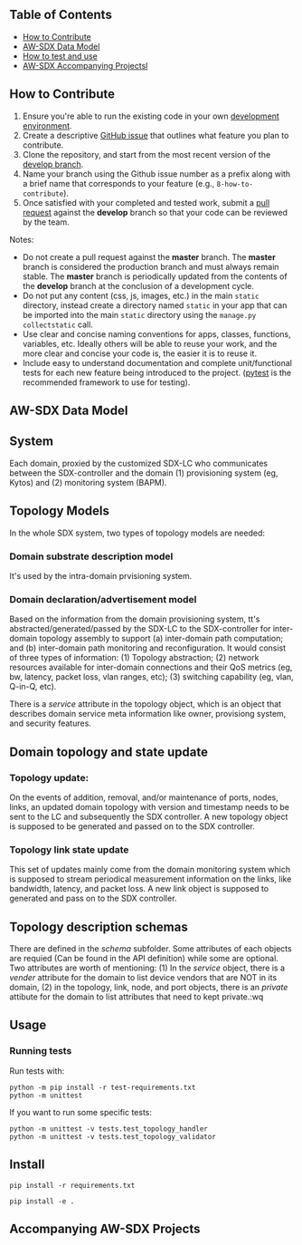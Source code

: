 ## Table of Contents

- [How to Contribute](#contrib)
- [AW-SDX Data Model](#datamodel)
- [How to test and use](#usage)
- [AW-SDX Accompanying Projectsl](#accompany)

## <a name="contrib"></a>How to Contribute

1. Ensure you're able to run the existing code in your own [development environment](#setup).
2. Create a descriptive [GitHub issue](https://github.com/atlanticwave-sdx/datamodel/issues) that outlines what feature you plan to contribute.
3. Clone the repository, and start from the most recent version of the [develop branch](https://github.com/atlanticwave-sdx/datamodel/tree/develop).
4. Name your branch using the Github issue number as a prefix along with a brief name that corresponds to your feature (e.g., `8-how-to-contribute`).
5. Once satisfied with your completed and tested work, submit a [pull request](https://github.com/atlanticwave-sdx/datamodel/pulls) against the **develop** branch so that your code can be reviewed by the team.

Notes:

- Do not create a pull request against the **master** branch. The **master** branch is considered the production branch and must always remain stable. The **master** branch is periodically updated from the contents of the **develop** branch at the conclusion of a development cycle.
- Do not put any content (css, js, images, etc.) in the main `static` directory, instead create a directory named `static` in your app that can be imported into the main `static` directory using the `manage.py collectstatic` call.
- Use clear and concise naming conventions for apps, classes, functions, variables, etc. Ideally others will be able to reuse your work, and the more clear and concise your code is, the easier it is to reuse it.
- Include easy to understand documentation and complete unit/functional tests for each new feature being introduced to the project. ([pytest](https://docs.pytest.org/en/latest/) is the recommended framework to use for testing).

## <a name="datamodel"></a>AW-SDX Data Model

## System
Each domain, proxied by the customized SDX-LC who communicates between the SDX-controller and the domain (1) provisioning system (eg, Kytos) and (2) monitoring system (BAPM).

## Topology Models
In the whole SDX system, two types of topology models are needed: 
### Domain substrate description model
It's used by the intra-domain prvisioning system. 
### Domain declaration/advertisement model
Based on the information from the domain provisioning system, tt's abstracted/generated/passed by the SDX-LC to the SDX-controller for inter-domain topology assembly to support (a) inter-domain path computation; and (b) inter-domain path monitoring and reconfiguration. It would consist of three types of information: (1) Topology abstraction; (2) network resources available for inter-domain connections and their QoS metrics (eg, bw, latency, packet loss, vlan ranges, etc); (3) switching capability (eg, vlan, Q-in-Q, etc).

There is a *service* attribute in the topology object, which is an object that describes domain service meta information like owner, provisiong system, and security features. 

## Domain topology and state update
### Topology update:
On the events of addition, removal, and/or maintenance of ports, nodes, links, an updated domain topology with version and timestamp needs to be sent to the LC and subsequently the SDX controller. A new topology object is supposed to be generated and passed on to the SDX controller.

### Topology link state update
This set of updates mainly come from the domain monitoring system which is supposed to stream periodical measurement information on the links, like bandwidth, latency, and packet loss. A new link object is supposed to generated and pass on to the SDX controller.

## Topology description schemas
There are defined in the *schema* subfolder. Some attributes of each objects are requied (Can be found in the API definition) while some are optional. Two attributes are worth of mentioning: (1) In the *service* object, there is a *vender* attribute for the domain to list device vendors that are NOT in its domain, (2) in the topology, link, node, and port objects, there is an *private* attibute for the domain to list attributes that need to kept private.:wq
  
## <a name="usage"></a>Usage

### Running tests

Run tests with:

```
python -m pip install -r test-requirements.txt
python -m unittest
```

If you want to run some specific tests:

```
python -m unittest -v tests.test_topology_handler
python -m unittest -v tests.test_topology_validator
```

## Install
```
pip install -r requirements.txt
```
```
pip install -e .
```


## <a name="accompany"></a>Accompanying AW-SDX Projects

